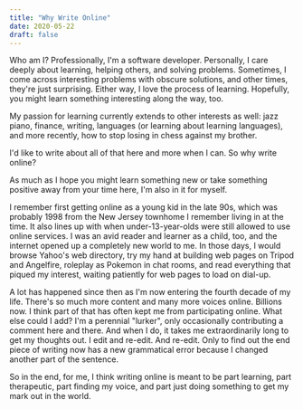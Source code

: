 ```yaml
---
title: "Why Write Online"
date: 2020-05-22
draft: false
---
```

Who am I? Professionally, I'm a software developer. Personally, I care deeply about learning, helping others, and solving problems. Sometimes, I come across interesting problems with obscure solutions, and other times, they're just surprising. Either way, I love the process of learning. Hopefully, you might learn something interesting along the way, too.

My passion for learning currently extends to other interests as well: jazz piano, finance, writing, languages (or learning about learning languages), and more recently, how to stop losing in chess against my brother.

I'd like to write about all of that here and more when I can. So why write online?
<!--more-->
As much as I hope you might learn something new or take something positive away from your time here, I'm also in it for myself.

I remember first getting online as a young kid in the late 90s, which was probably 1998 from the New Jersey townhome I remember living in at the time. It also lines up with when under-13-year-olds were still allowed to use online services. I was an avid reader and learner as a child, too, and the internet opened up a completely new world to me. In those days, I would browse Yahoo's web directory, try my hand at building web pages on Tripod and Angelfire, roleplay as Pokemon in chat rooms, and read everything that piqued my interest, waiting patiently for web pages to load on dial-up.

A lot has happened since then as I'm now entering the fourth decade of my life. There's so much more content and many more voices online. Billions now. I think part of that has often kept me from participating online. What else could I add? I'm a perennial "lurker", only occasionally contributing a comment here and there. And when I do, it takes me extraordinarily long to get my thoughts out. I edit and re-edit. And re-edit. Only to find out the end piece of writing now has a new grammatical error because I changed another part of the sentence.

So in the end, for me, I think writing online is meant to be part learning, part therapeutic, part finding my voice, and part just doing something to get my mark out in the world.
